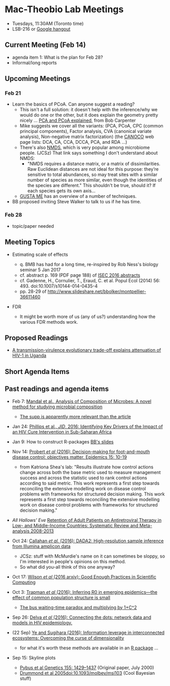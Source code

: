 
# Mac-Theobio Lab Meetings

- Tuesdays, 11:30AM (Toronto time)
- LSB-216 or [Google hangout](http://tinyurl.com/theobio-lab-meeting)

## Current Meeting (Feb 14)

- agenda item 1: What is the plan for Feb 28?
- Informal/long reports


## Upcoming Meetings

### Feb 21

- Learn the basics of PCoA. Can anyone suggest a reading?
    - This isn't a full solution: it doesn't help with the inference/why we would do one or the other, but it does explain the geometry pretty nicely ... [PCA and PCoA explained](http://occamstypewriter.org/boboh/2012/01/17/pca_and_pcoa_explained/), from Bob Carpenter
	- Mike suggests we cover all the variants: (PCA, PCoA, CPC (common principal components), Factor analysis, CVA (canonical variate analysis), Non-negative matrix factorization) (the [CANOCO](http://www.canoco5.com/index.php/canoco5-overview) web page lists: DCA, CA, CCA, DCCA, PCA, and RDA ...)
	- There's also [NMDS](https://jonlefcheck.net/2012/10/24/nmds-tutorial-in-r/), which is very popular among microbiome people. (JCSz) That link says something I don't understand about NMDS: 
		- "NMDS requires a distance matrix, or a matrix of dissimilarities. Raw Euclidean distances are not ideal for this purpose: they’re sensitive to total abundances, so may treat sites with a similar number of species as more similar, even though the identities of the species are different." This shouldn't be true, should it? If each species gets its own axis...
	- [GUSTA ME](https://sites.google.com/site/mb3gustame/constrained-analyses/rda) has an overview of a number of techniques.
- BB proposed inviting Steve Walker to talk to us if he has time.

### Feb 28

- topic/paper needed

## Meeting Topics

- Estimating scale of effects
    - q. BMB has had for a long time, re-inspired by Rob Ness's biology seminar 5 Jan 2017
	- cf. abstract p. 169 (PDF page 188) of [ISEC 2016 abstracts](http://depts.washington.edu/uwconf/isec/ISEC2016_ABSRACT_BOOKLET.pdf)
    - cf. Gadenne, H., Cornulier, T., Eraud, C. et al. Popul Ecol (2014) 56: 493. doi:10.1007/s10144-014-0435-4
	- pp. 28-29 of http://www.slideshare.net/bbolker/montpellier-36611460
	
- FDR
	- It might be worth more of us (any of us?) understanding how the various FDR methods work.
	

		
## Proposed Readings

- [A transmission-virulence evolutionary trade-off explains attenuation of HIV-1 in Uganda](https://elifesciences.org/content/5/e20492)

## Short Agenda Items

## Past readings and agenda items

- Feb 7: [Mandal et al., Analysis of Composition of Microbes: A novel method for studying microbial composition](http://www.microbecolhealthdis.net/index.php/mehd/article/view/27663)
	- [The supp is apparently more relevant than the article](http://www.microbecolhealthdis.net/index.php/mehd/rt/suppFiles/27663/0)

- Jan 24:  [Phillips et al., _JID_, 2016: Identifying Key Drivers of the Impact of an HIV Cure Intervention in Sub-Saharan Africa](http://jid.oxfordjournals.org/content/214/1/73)

- Jan 9: How to construct R-packages [BB's slides](https://github.com/bbolker/compstatsR/blob/master/session4.rmd)

- Nov 14: [Probert *et al* (2016): Decision-making for foot-and-mouth disease control: objectives matter.  Epidemics 15: 10-19](http://dx.doi.org/10.1016/j.epidem.2015.11.002)
    - from Katriona Shea's lab: "Results illustrate how control actions change across both the base metric used to measure management success and across the statistic used to rank control actions according to said metric. This work represents a first step towards reconciling the extensive modelling work on disease control problems with frameworks for structured decision making. This work represents a first step towards reconciling the extensive modelling work on disease control problems with frameworks for structured decision making."

- _All Hallows' Eve_ [Retention of Adult Patients on Antiretroviral Therapy in Low- and Middle-Income Countries: Systematic Review and Meta-analysis 2008-2013](https://www.ncbi.nlm.nih.gov/pubmed/25942461)

- Oct 24: [Callahan *et al.* (2016): DADA2: High-resolution sample inference
from Illumina amplicon data](http://www.nature.com/nmeth/journal/v13/n7/full/nmeth.3869.html)
    - JCSz: stuff with McMurdie's name on it can sometimes be sloppy, so I'm interested in people's opinions on this method.
	- So what did you-all think of this one anyway?

- Oct 17: [Wilson *et al* (2016 arxiv):  Good Enough Practices in Scientific Computing](http://arxiv.org/pdf/1609.00037v1.pdf)
- Oct 3: [Trapman *et al* (2016): Inferring R0 in emerging epidemics—the effect of common population structure is small](http://rsif.royalsocietypublishing.org/content/13/121/20160288)
	- [The bus waiting-time paradox and multiplying by 1+C^2](http://science.sciencemag.org/content/304/5671/684.3.full?_ga=1.101519745.1672006810.1453387049)

- Sep 26: [Delva *et al* (2016): Connecting the dots: network data and models in HIV epidemiology.](http://www.ncbi.nlm.nih.gov/pubmed/27314176)
- (22 Sep) [Ye and Sugihara (2016): Information leverage in interconnected ecosystems: Overcoming the curse of dimensionality](http://science.sciencemag.org/content/353/6302/922)
	- for what it's worth these methods are available in an [R package](https://github.com/ha0ye/rEDM) ...
- Sep 15: Skyline plots
	- [Pybus et al Genetics 155: 1429–1437](http://www.genetics.org/content/155/3/1429.short) (Original paper, July 2000) 
	- [Drummond et al 2005doi:10.1093/molbev/msi103](http://mbe.oxfordjournals.org/content/22/5/1185.short) (Cool Bayesian stuff)
